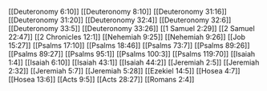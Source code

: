[[Deuteronomy 6:10]]
[[Deuteronomy 8:10]]
[[Deuteronomy 31:16]]
[[Deuteronomy 31:20]]
[[Deuteronomy 32:4]]
[[Deuteronomy 32:6]]
[[Deuteronomy 33:5]]
[[Deuteronomy 33:26]]
[[1 Samuel 2:29]]
[[2 Samuel 22:47]]
[[2 Chronicles 12:1]]
[[Nehemiah 9:25]]
[[Nehemiah 9:26]]
[[Job 15:27]]
[[Psalms 17:10]]
[[Psalms 18:46]]
[[Psalms 73:7]]
[[Psalms 89:26]]
[[Psalms 89:27]]
[[Psalms 95:1]]
[[Psalms 100:3]]
[[Psalms 119:70]]
[[Isaiah 1:4]]
[[Isaiah 6:10]]
[[Isaiah 43:1]]
[[Isaiah 44:2]]
[[Jeremiah 2:5]]
[[Jeremiah 2:32]]
[[Jeremiah 5:7]]
[[Jeremiah 5:28]]
[[Ezekiel 14:5]]
[[Hosea 4:7]]
[[Hosea 13:6]]
[[Acts 9:5]]
[[Acts 28:27]]
[[Romans 2:4]]
